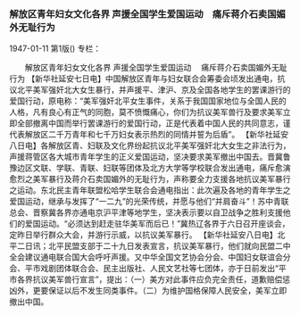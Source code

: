 ### 解放区青年妇女文化各界  声援全国学生爱国运动　痛斥蒋介石卖国媚外无耻行为

1947-01-11
第1版()
专栏：

　　解放区青年妇女文化各界
    声援全国学生爱国运动
  　痛斥蒋介石卖国媚外无耻行为
    【新华社延安七日电】中国解放区青年与妇女联合会筹委会顷发出通电，抗议北平美军强奸北大女生暴行，并声援平、津沪、京及全国各地学生的罢课游行的爱国行动，原电称：“美军强奸北平女生事件，关系于我国国家地位与全国人民的人格，凡有良心有正气的同胞，莫不愤慨痛心，你们为抗议美军兽行及要求美军立即全部撤离中国而举行罢课游行的爱国行动，正是代表着中国人民的共同意志，谨代表解放区二千万青年和七千万妇女表示热烈的同情并誓为后盾”。
    【新华社延安八日电】各解放区青、妇联及文化界纷起抗议北平美军强奸北大女生之非法行为，声援蒋管区各大城市青年学生的正义爱国运动，坚决要求美军撤出中国去。晋冀鲁豫边区文联、学联、青联、妇联等团体及北方大学等学校联合发出通电，痛斥愈演愈烈之美军暴行及蒋介石卖国媚外的无耻行为，声称要全力支援各地抗议美军暴行之运动。东北民主青年联盟松哈学生联合会通电指出：此次遍及各地的青年学生之爱国运动，继承与发挥了“一二九”的光荣传统，并愿与他们“并肩奋斗”！苏中青联总会、晋察冀各界亦通电京沪平津等地学生，坚决表示要以自卫战争之胜利支援他们的爱国运动。“必须达到赶走驻华美军而后已！”冀热辽各界于六日召开座谈会，定昨日举行群众大会，并游行示威，以抗议美军暴行。
    【新华社延安八日电】北平二日讯；北平民盟支部于二十九日发表宣言，抗议美军暴行，他们就向民盟二中全会建议通电联合国大会呼吁声援。又中华全国文艺协会分会、中国妇女联谊会分会、平市戏剧团体联合会、民主出版社、人民文艺社等七团体，亦于日前发出“平市各界抗议美军兽行宣言”，提出：（一）美方对此事件应负完全责任，道歉赔偿惩凶外，更要保证以后不发生同类事件。（二）为维护国格保障人民安全，美军立即撤出中国。
